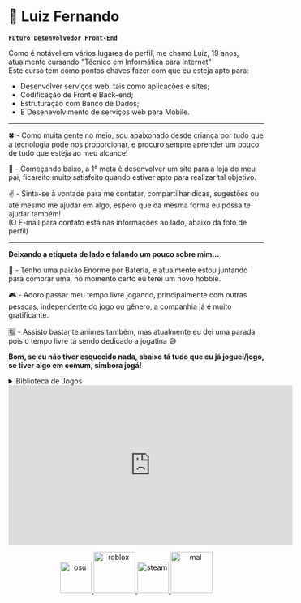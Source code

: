 # 🍃 Luiz Fernando

**`Futuro Desenvolvedor Front-End`**  

Como é notável em vários lugares do perfil, me chamo Luiz, 19 anos, atualmente cursando "Técnico em Informática para Internet"<br>
Este curso tem como pontos chaves fazer com que eu esteja apto para:
- Desenvolver serviços web, tais como aplicações e sites;
- Codificação de Front e Back-end;
- Estruturação com Banco de Dados;
- E Desenevolvimento de serviços web para Mobile.<br>

---

🍀 - Como muita gente no meio, sou apaixonado desde criança por tudo que a tecnologia pode nos proporcionar, e procuro sempre aprender um pouco de tudo que esteja ao meu alcance!

🚩 - Começando baixo, a 1° meta é desenvolver um site para a loja do meu pai, ficareito muito satisfeito quando estiver apto para realizar tal objetivo.

✌ - Sinta-se à vontade para me contatar, compartilhar dicas, sugestões ou até mesmo me ajudar em algo, espero que da mesma forma eu possa te ajudar também!<br>
(O E-mail para contato está nas informações ao lado, abaixo da foto de perfil)

---

**Deixando a etiqueta de lado e falando um pouco sobre mim...**

🥁 - Tenho uma paixão Enorme por Bateria, e atualmente estou juntando para comprar uma, no momento certo eu terei um novo hobbie.<br>

🎮 - Adoro passar meu tempo livre jogando, principalmente com outras pessoas, independente do jogo ou gênero, a companhia já é muito gratificante.<br>

🈯 - Assisto bastante animes também, mas atualmente eu dei uma parada pois o tempo livre tá sendo dedicado a jogatina 😅

**Bom, se eu não tiver esquecido nada, abaixo tá tudo que eu já joguei/jogo, se tiver algo em comum, simbora jogá!**
<details><summary>Biblioteca de Jogos</summary>
<img src="J1.png" alt="j1">
<img src="J2.png" alt="j2">
<img src="J3.png" alt="j3">
</details>

<iframe width="560" height="315" src="https://www.youtube.com/embed/_tbvgvtwshY" frameborder="0"></iframe>

<p align="center">
    <a href="https://osu.ppy.sh/users/13374872"><img width="62px" alt="osu" title="osu" src="o.png">
    <a href="https://www.roblox.com/pt/users/5005795814/profile"><img width="82px" alt="roblox" title="roblox" src="r.png">
    <a href="https://steamcommunity.com/id/ntlxiin/"><img width="62px" alt="steam" title="steam" src="s.png">
    <a href="https://myanimelist.net/animelist/ntlxiin"><img width="82px" alt="mal" title="mal" src="ma.png">
